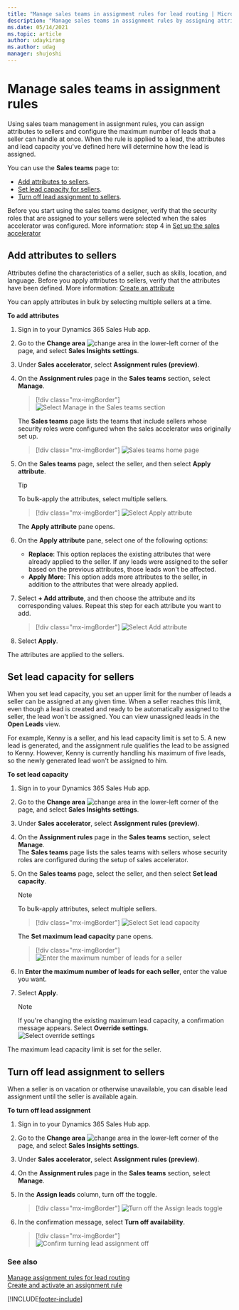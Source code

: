 ```yaml
---
title: "Manage sales teams in assignment rules for lead routing | MicrosoftDocs"
description: "Manage sales teams in assignment rules by assigning attributes and configuring the maximum number of leads that a seller can handle at once."
ms.date: 05/14/2021
ms.topic: article
author: udaykirang
ms.author: udag
manager: shujoshi
---
```


# Manage sales teams in assignment rules

Using sales team management in assignment rules, you can assign attributes to sellers and configure the maximum number of leads that a seller can handle at once. When the rule is applied to a lead, the attributes and lead capacity you've defined here will determine how the lead is assigned.

You can use the **Sales teams** page to:

-	[Add attributes to sellers](#add-attributes-to-sellers).
-	[Set lead capacity for sellers](#set-lead-capacity-for-sellers).
-	[Turn off lead assignment to sellers](#turn-off-lead-assignment-to-sellers).

Before you start using the sales teams designer, verify that the security roles that are assigned to your sellers were selected when the sales accelerator was configured. More information: step 4 in [Set up the sales accelerator](enable-configure-sales-accelerator.md)

## Add attributes to sellers

Attributes define the characteristics of a seller, such as skills, location, and language. Before you apply attributes to sellers, verify that the attributes have been defined. More information: [Create an attribute](manage-seller-attributes.md#create-an-attribute)

You can apply attributes in bulk by selecting multiple sellers at a time.
<!--markdownlint-disable MD036-->
**To add attributes**

1.	Sign in to your Dynamics 365 Sales Hub app.

2.	Go to the **Change area** ![change area](media/change-area-icon.png) in the lower-left corner of the page, and select **Sales Insights settings**.

3.	Under **Sales accelerator**, select **Assignment rules (preview)**.

4.	On the **Assignment rules** page in the **Sales teams** section, select **Manage**.

    >[!div class="mx-imgBorder"]
    >![Select Manage in the Sales teams section](media/sa-ar-sales-team-section.png "Select Manage in the Sales teams section")   

    The **Sales teams** page lists the teams that include sellers whose security roles were configured when the sales accelerator was originally set up.

    >[!div class="mx-imgBorder"]
    >![Sales teams home page](media/sa-ar-sales-team-home-page.png "Sales teams home page")   

5.	On the **Sales teams** page, select the seller, and then select **Apply attribute**.  

    >[!TIP]
    >To bulk-apply the attributes, select multiple sellers.

    >[!div class="mx-imgBorder"]
    >![Select Apply attribute](media/sa-ar-sales-team-apply-attribute.png "Select Apply attribute")  

    The **Apply attribute** pane opens.

6.	On the **Apply attribute** pane, select one of the following options:

    -	**Replace**: This option replaces the existing attributes that were already applied to the seller. If any leads were assigned to the seller based on the previous attributes, those leads won't be affected.
    -	**Apply More**: This option adds more attributes to the seller, in addition to the attributes that were already applied.

7.	Select **+ Add attribute**, and then choose the attribute and its corresponding values. Repeat this step for each attribute you want to add.

    >[!div class="mx-imgBorder"]
    >![Select Add attribute](media/sa-ar-sales-team-add-attribute.png "Select Add attribute")

8.	Select **Apply**.

The attributes are applied to the sellers.

## Set lead capacity for sellers

When you set lead capacity, you set an upper limit for the number of leads a seller can be assigned at any given time. When a seller reaches this limit, even though a lead is created and ready to be automatically assigned to the seller, the lead won't be assigned. You can view unassigned leads in the **Open Leads** view.

For example, Kenny is a seller, and his lead capacity limit is set to 5. A new lead is generated, and the assignment rule qualifies the lead to be assigned to Kenny. However, Kenny is currently handling his maximum of five leads, so the newly generated lead won't be assigned to him.

**To set lead capacity**

1.	Sign in to your Dynamics 365 Sales Hub app.   

2.	Go to the **Change area** ![change area](media/change-area-icon.png) in the lower-left corner of the page, and select **Sales Insights settings**.   

3.	Under **Sales accelerator**, select **Assignment rules (preview)**.   

4.	On the **Assignment rules** page in the **Sales teams** section, select **Manage**.      
   The **Sales teams** page lists the sales teams with sellers whose security roles are configured during the setup of sales accelerator.

5.	On the **Sales teams** page, select the seller, and then select **Set lead capacity**.  

    >[!NOTE]
    >To bulk-apply attributes, select multiple sellers.

    >[!div class="mx-imgBorder"]
    >![Select Set lead capacity](media/sa-ar-sales-team-set-lead-capacity.png "Select Set lead capacity")   

    The **Set maximum lead capacity** pane opens.

    >[!div class="mx-imgBorder"]
    >![Enter the maximum number of leads for a seller](media/sa-ar-sales-team-enter-lead-capacity.png "Enter the maximum number of leads for a seller")

6.	In **Enter the maximum number of leads for each seller**, enter the value you want.

7.	Select **Apply**.

    >[!NOTE]
    >If you're changing the existing maximum lead capacity, a confirmation message appears. Select **Override settings**.    
    >![Select override settings](media/sa-ar-sales-team-select-override-settings.png "Select override settings") 
 
The maximum lead capacity limit is set for the seller.

## Turn off lead assignment to sellers

When a seller is on vacation or otherwise unavailable, you can disable lead assignment until the seller is available again. 

**To turn off lead assignment**
<!--markdownlint-enable MD036-->  
1.	Sign in to your Dynamics 365 Sales Hub app.   

2.	Go to the **Change area** ![change area](media/change-area-icon.png) in the lower-left corner of the page, and select **Sales Insights settings**.

3.	Under **Sales accelerator**, select **Assignment rules (preview)**.

4.	On the **Assignment rules** page in the **Sales teams** section, select **Manage**. 

5. In the **Assign leads** column, turn off the toggle.

    >[!div class="mx-imgBorder"]
    >![Turn off the Assign leads toggle](media/sa-ar-sales-team-disable-lead-assignment.png "Turn off the Assign leads toggle")   

6. In the confirmation message, select **Turn off availability**.  

    >[!div class="mx-imgBorder"]
    >![Confirm turning lead assignment off](media/sa-ar-sales-team-turnoff-availability-confirmation-message.png "Confirm turning lead assignment off")

### See also

[Manage assignment rules for lead routing](create-manage-assignment-rules-lead-routing.md)    
[Create and activate an assignment rule](create-and-activate-assignment-rule.md)

[!INCLUDE[footer-include](../includes/footer-banner.md)]
